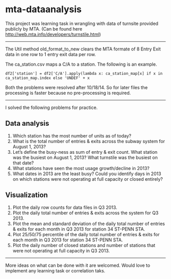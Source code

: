 # mta-dataanalysis

This project was learning task in wrangling with data of turnsite provided publicly by MTA. (Can be found here http://web.mta.info/developers/turnstile.html)
- - - -
The Util method old_format_to_new clears the MTA formate of 8 Entry Exit data in one row to 1 entry exit data per row. 

The ca_station.csv maps a C/A to a station. The following is an example.

`df2['station'] = df2['C/A'].apply(lambda x: ca_station_map[x] if x in ca_station_map.index else 'UNDEF' + x`

Both the problems were resolved after 10/18/14. So for later files the processing is faster because no pre-processing is required.
- - - -
I solved the following problems for practice. 

## Data analysis
1) Which station has the most number of units as of today?
2) What is the total number of entries & exits across the subway system for August 1, 2013?
3) Let’s define the busy-ness as sum of entry & exit count. What station was the busiest on August 1, 2013? What turnstile was the busiest on that date?
4) What stations have seen the most usage growth/decline in 2013?
5) What dates in 2013 are the least busy? Could you identify days in 2013 on which stations were not operating at full capacity or closed entirely?

## Visualization
1) Plot the daily row counts for data files in Q3 2013.
2) Plot the daily total number of entries & exits across the system for Q3 2013.
3) Plot the mean and standard deviation of the daily total number of entries & exits for each month in Q3 2013 for station 34 ST-PENN STA.
4) Plot 25/50/75 percentile of the daily total number of entries & exits for each month in Q3 2013 for station 34 ST-PENN STA.
5) Plot the daily number of closed stations and number of stations that were not operating at full capacity in Q3 2013.

- - - -
More ideas on what can be done with it are welcomed. Would love to implement any learning task or correlation taks.
